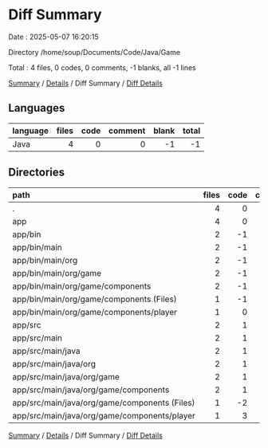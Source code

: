 # Diff Summary

Date : 2025-05-07 16:20:15

Directory /home/soup/Documents/Code/Java/Game

Total : 4 files,  0 codes, 0 comments, -1 blanks, all -1 lines

[Summary](results.md) / [Details](details.md) / Diff Summary / [Diff Details](diff-details.md)

## Languages
| language | files | code | comment | blank | total |
| :--- | ---: | ---: | ---: | ---: | ---: |
| Java | 4 | 0 | 0 | -1 | -1 |

## Directories
| path | files | code | comment | blank | total |
| :--- | ---: | ---: | ---: | ---: | ---: |
| . | 4 | 0 | 0 | -1 | -1 |
| app | 4 | 0 | 0 | -1 | -1 |
| app/bin | 2 | -1 | 0 | -1 | -2 |
| app/bin/main | 2 | -1 | 0 | -1 | -2 |
| app/bin/main/org | 2 | -1 | 0 | -1 | -2 |
| app/bin/main/org/game | 2 | -1 | 0 | -1 | -2 |
| app/bin/main/org/game/components | 2 | -1 | 0 | -1 | -2 |
| app/bin/main/org/game/components (Files) | 1 | -1 | 0 | 0 | -1 |
| app/bin/main/org/game/components/player | 1 | 0 | 0 | -1 | -1 |
| app/src | 2 | 1 | 0 | 0 | 1 |
| app/src/main | 2 | 1 | 0 | 0 | 1 |
| app/src/main/java | 2 | 1 | 0 | 0 | 1 |
| app/src/main/java/org | 2 | 1 | 0 | 0 | 1 |
| app/src/main/java/org/game | 2 | 1 | 0 | 0 | 1 |
| app/src/main/java/org/game/components | 2 | 1 | 0 | 0 | 1 |
| app/src/main/java/org/game/components (Files) | 1 | -2 | 0 | 0 | -2 |
| app/src/main/java/org/game/components/player | 1 | 3 | 0 | 0 | 3 |

[Summary](results.md) / [Details](details.md) / Diff Summary / [Diff Details](diff-details.md)